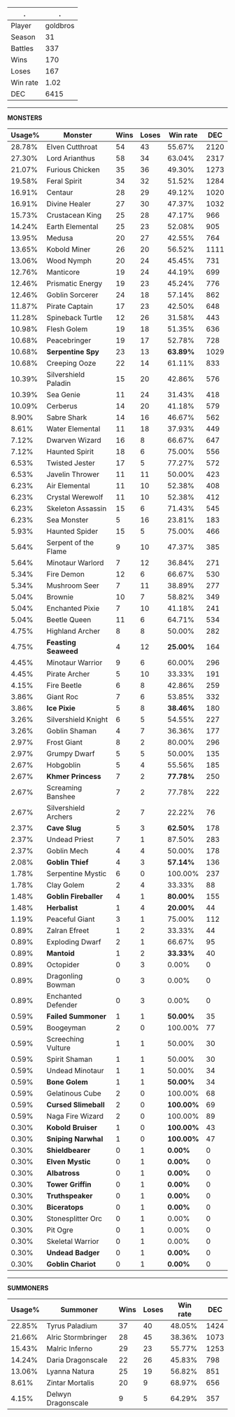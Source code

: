 .|.
|-|-
Player|goldbros
Season|31
Battles|337
Wins|170
Loses|167
Win rate|1.02
DEC|6415

---
**MONSTERS**

Usage%|Monster|Wins|Loses|Win rate|DEC|
-|-|-|-|-|-|
28.78%|Elven Cutthroat|54|43|55.67%|2120|
27.30%|Lord Arianthus|58|34|63.04%|2317|
21.07%|Furious Chicken|35|36|49.30%|1273|
19.58%|Feral Spirit|34|32|51.52%|1284|
16.91%|Centaur|28|29|49.12%|1020|
16.91%|Divine Healer|27|30|47.37%|1032|
15.73%|Crustacean King|25|28|47.17%|966|
14.24%|Earth Elemental|25|23|52.08%|905|
13.95%|Medusa|20|27|42.55%|764|
13.65%|Kobold Miner|26|20|56.52%|1111|
13.06%|Wood Nymph|20|24|45.45%|731|
12.76%|Manticore|19|24|44.19%|699|
12.46%|Prismatic Energy|19|23|45.24%|776|
12.46%|Goblin Sorcerer|24|18|57.14%|862|
11.87%|Pirate Captain|17|23|42.50%|648|
11.28%|Spineback Turtle|12|26|31.58%|443|
10.98%|Flesh Golem|19|18|51.35%|636|
10.68%|Peacebringer|19|17|52.78%|728|
10.68%|**Serpentine Spy**|23|13|**63.89%**|1029|
10.68%|Creeping Ooze|22|14|61.11%|833|
10.39%|Silvershield Paladin|15|20|42.86%|576|
10.39%|Sea Genie|11|24|31.43%|418|
10.09%|Cerberus|14|20|41.18%|579|
8.90%|Sabre Shark|14|16|46.67%|562|
8.61%|Water Elemental|11|18|37.93%|449|
7.12%|Dwarven Wizard|16|8|66.67%|647|
7.12%|Haunted Spirit|18|6|75.00%|556|
6.53%|Twisted Jester|17|5|77.27%|572|
6.53%|Javelin Thrower|11|11|50.00%|423|
6.23%|Air Elemental|11|10|52.38%|408|
6.23%|Crystal Werewolf|11|10|52.38%|412|
6.23%|Skeleton Assassin|15|6|71.43%|545|
6.23%|Sea Monster|5|16|23.81%|183|
5.93%|Haunted Spider|15|5|75.00%|466|
5.64%|Serpent of the Flame|9|10|47.37%|385|
5.64%|Minotaur Warlord|7|12|36.84%|271|
5.34%|Fire Demon|12|6|66.67%|530|
5.34%|Mushroom Seer|7|11|38.89%|277|
5.04%|Brownie|10|7|58.82%|349|
5.04%|Enchanted Pixie|7|10|41.18%|241|
5.04%|Beetle Queen|11|6|64.71%|534|
4.75%|Highland Archer|8|8|50.00%|282|
4.75%|**Feasting Seaweed**|4|12|**25.00%**|164|
4.45%|Minotaur Warrior|9|6|60.00%|296|
4.45%|Pirate Archer|5|10|33.33%|191|
4.15%|Fire Beetle|6|8|42.86%|259|
3.86%|Giant Roc|7|6|53.85%|332|
3.86%|**Ice Pixie**|5|8|**38.46%**|180|
3.26%|Silvershield Knight|6|5|54.55%|227|
3.26%|Goblin Shaman|4|7|36.36%|177|
2.97%|Frost Giant|8|2|80.00%|296|
2.97%|Grumpy Dwarf|5|5|50.00%|135|
2.67%|Hobgoblin|5|4|55.56%|185|
2.67%|**Khmer Princess**|7|2|**77.78%**|250|
2.67%|Screaming Banshee|7|2|77.78%|222|
2.67%|Silvershield Archers|2|7|22.22%|76|
2.37%|**Cave Slug**|5|3|**62.50%**|178|
2.37%|Undead Priest|7|1|87.50%|283|
2.37%|Goblin Mech|4|4|50.00%|178|
2.08%|**Goblin Thief**|4|3|**57.14%**|136|
1.78%|Serpentine Mystic|6|0|100.00%|237|
1.78%|Clay Golem|2|4|33.33%|88|
1.48%|**Goblin Fireballer**|4|1|**80.00%**|155|
1.48%|**Herbalist**|1|4|**20.00%**|44|
1.19%|Peaceful Giant|3|1|75.00%|112|
0.89%|Zalran Efreet|1|2|33.33%|44|
0.89%|Exploding Dwarf|2|1|66.67%|95|
0.89%|**Mantoid**|1|2|**33.33%**|40|
0.89%|Octopider|0|3|0.00%|0|
0.89%|Dragonling Bowman|0|3|0.00%|0|
0.89%|Enchanted Defender|0|3|0.00%|0|
0.59%|**Failed Summoner**|1|1|**50.00%**|35|
0.59%|Boogeyman|2|0|100.00%|77|
0.59%|Screeching Vulture|1|1|50.00%|30|
0.59%|Spirit Shaman|1|1|50.00%|30|
0.59%|Undead Minotaur|1|1|50.00%|34|
0.59%|**Bone Golem**|1|1|**50.00%**|34|
0.59%|Gelatinous Cube|2|0|100.00%|68|
0.59%|**Cursed Slimeball**|2|0|**100.00%**|69|
0.59%|Naga Fire Wizard|2|0|100.00%|89|
0.30%|**Kobold Bruiser**|1|0|**100.00%**|43|
0.30%|**Sniping Narwhal**|1|0|**100.00%**|47|
0.30%|**Shieldbearer**|0|1|**0.00%**|0|
0.30%|**Elven Mystic**|0|1|**0.00%**|0|
0.30%|**Albatross**|0|1|**0.00%**|0|
0.30%|**Tower Griffin**|0|1|**0.00%**|0|
0.30%|**Truthspeaker**|0|1|**0.00%**|0|
0.30%|**Biceratops**|0|1|**0.00%**|0|
0.30%|Stonesplitter Orc|0|1|0.00%|0|
0.30%|Pit Ogre|0|1|0.00%|0|
0.30%|Skeletal Warrior|0|1|0.00%|0|
0.30%|**Undead Badger**|0|1|**0.00%**|0|
0.30%|**Goblin Chariot**|0|1|**0.00%**|0|

---
**SUMMONERS**

Usage%|Summoner|Wins|Loses|Win rate|DEC|
-|-|-|-|-|-|
22.85%|Tyrus Paladium|37|40|48.05%|1424|
21.66%|Alric Stormbringer|28|45|38.36%|1073|
15.43%|Malric Inferno|29|23|55.77%|1253|
14.24%|Daria Dragonscale|22|26|45.83%|798|
13.06%|Lyanna Natura|25|19|56.82%|851|
8.61%|Zintar Mortalis|20|9|68.97%|656|
4.15%|Delwyn Dragonscale|9|5|64.29%|357|
